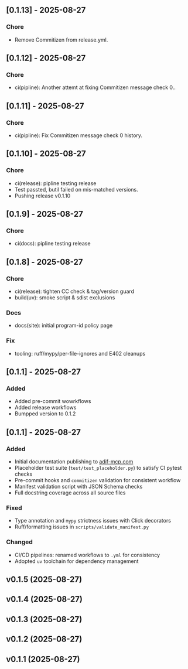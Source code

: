 ## [0.1.13] - 2025-08-27
### Chore
- Remove Commitizen from release.yml.

## [0.1.12] - 2025-08-27
### Chore
- ci(pipline): Another attemt at fixing Commitizen message check 0..

## [0.1.11] - 2025-08-27
### Chore
- ci(pipline): Fix Commitizen message check 0 history.

## [0.1.10] - 2025-08-27
### Chore
- ci(release): pipline testing release
- Test passted, butil failed on mis-matched versions.
- Pushing release v0.1.10

## [0.1.9] - 2025-08-27
### Chore
- ci(docs): pipline testing release

## [0.1.8] - 2025-08-27
### Chore
- ci(release): tighten CC check & tag/version guard
- build(uv): smoke script & sdist exclusions

### Docs
- docs(site): initial program-id policy page

### Fix
- tooling: ruff/mypy/per-file-ignores and E402 cleanups

## [0.1.1] - 2025-08-27
### Added
- Added pre-commit wowrkflows
- Added release workflows
- Bumpped version to 0.1.2

## [0.1.1] - 2025-08-27
### Added
- Initial documentation publishing to [adif-mcp.com](https://adif-mcp.com)
- Placeholder test suite (`test/test_placeholder.py`) to satisfy CI pytest checks
- Pre-commit hooks and `commitizen` validation for consistent workflow
- Manifest validation script with JSON Schema checks
- Full docstring coverage across all source files

### Fixed
- Type annotation and `mypy` strictness issues with Click decorators
- Ruff/formatting issues in `scripts/validate_manifest.py`

### Changed
- CI/CD pipelines: renamed workflows to `.yml` for consistency
- Adopted `uv` toolchain for dependency management

## v0.1.5 (2025-08-27)

## v0.1.4 (2025-08-27)

## v0.1.3 (2025-08-27)

## v0.1.2 (2025-08-27)

## v0.1.1 (2025-08-27)
